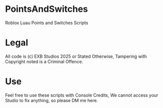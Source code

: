 # PointsAndSwitches
Roblox Luau Points and Switches Scripts
# Legal
All code is (c) EXB Studios 2025 or Stated Otherwise, Tampering with Copyright noted is a Criminal Offence.
# Use
Feel free to use these scripts with Console Credits, We cannot access your Studio to fix anything, so please DM me here.

